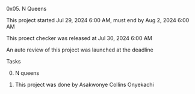 0x05. N Queens

This project started Jul 29, 2024 6:00 AM, must end by Aug 2, 2024 6:00 AM

This proect checker was released at Jul 30, 2024 6:00 AM

An auto review of this project was launched at the deadline

Tasks

0. N queens

1. This project was done by Asakwonye Collins Onyekachi
